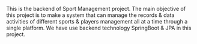 This is the backend of Sport Management project. 
The main objective of this project is to make a system that can manage the records & data activities of different sports & players management all at a time through a single platform. 
We have use backend technology SpringBoot & JPA in this project.
